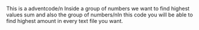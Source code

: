 This is a adventcode/n
Inside a group of numbers we want to find highest values sum and also the group of numbers/nIn this code you will be able to find highest amount in every text file you want.
